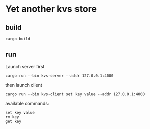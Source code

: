 # Yet another kvs store

## build
```rust
cargo build
```

## run
Launch server first
```
cargo run --bin kvs-server --addr 127.0.0.1:4000
```
then launch client
```
cargo run --bin kvs-client set key value --addr 127.0.0.1:4000
```

available commands:
```
set key value
rm key
get key
```